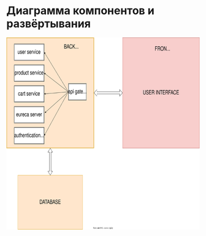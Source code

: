 # Диаграмма компонентов и развёртывания

<img src='assets/component_deployment.svg' width='700' height='500'></img>
